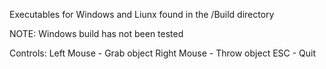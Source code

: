 Executables for Windows and Liunx found in the /Build directory

NOTE: Windows build has not been tested

Controls:
Left Mouse  - Grab object
Right Mouse - Throw object
ESC         - Quit
